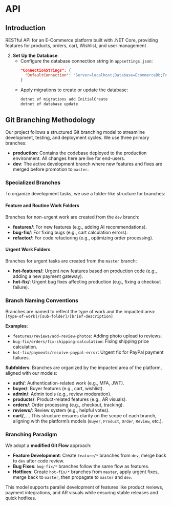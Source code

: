 # API
## Introduction
RESTful API for an E-Commerce platform built with .NET Core, providing features for products, orders, cart, Wishlist, and user management


2. **Set Up the Database**:
   - Configure the database connection string in `appsettings.json`:
     ```json
     "ConnectionStrings": {
       "DefaultConnection": "Server=localhost;Database=EcommerceDb;Trusted_Connection=True;"
     }
     ```
   - Apply migrations to create or update the database:
     ```bash
     dotnet ef migrations add InitialCreate
     dotnet ef database update
     ```

## Git Branching Methodology
Our project follows a structured Git branching model to streamline development, testing, and deployment cycles. We use three primary branches:

- **production**: Contains the codebase deployed to the production environment. All changes here are live for end-users.
- **dev**: The active development branch where new features and fixes are merged before promotion to `master`.

### Specialized Branches
To organize development tasks, we use a folder-like structure for branches:

#### Feature and Routine Work Folders
Branches for non-urgent work are created from the `dev` branch:
- **features/**: For new features (e.g., adding AI recommendations).
- **bug-fix/**: For fixing bugs (e.g., cart calculation errors).
- **refactor/**: For code refactoring (e.g., optimizing order processing).

#### Urgent Work Folders
Branches for urgent tasks are created from the `master` branch:
- **hot-features/**: Urgent new features based on production code (e.g., adding a new payment gateway).
- **hot-fix/**: Urgent bug fixes affecting production (e.g., fixing a checkout failure).

### Branch Naming Conventions
Branches are named to reflect the type of work and the impacted area: `[type-of-work]/[sub-folder]/[brief-description]`

**Examples**:
- `features/reviews/add-review-photos`: Adding photo upload to reviews.
- `bug-fix/orders/fix-shipping-calculation`: Fixing shipping price calculation.
- `hot-fix/payments/resolve-paypal-error`: Urgent fix for PayPal payment failures.

**Subfolders**:
Branches are organized by the impacted area of the platform, aligned with our models:
- **auth/**: Authentication-related work (e.g., MFA, JWT).
- **buyer/**: Buyer features (e.g., cart, wishlist).
- **admin/**: Admin tools (e.g., review moderation).
- **products/**: Product-related features (e.g., AR visuals).
- **orders/**: Order processing (e.g., checkout, tracking).
- **reviews/**: Review system (e.g., helpful votes).
- **cart/**,....
This structure ensures clarity on the scope of each branch, aligning with the platform’s models (`Buyer`, `Product`, `Order`, `Review`, etc.).

### Branching Paradigm
We adopt a **modified Git Flow** approach:
- **Feature Development**: Create `feature/*` branches from `dev`, merge back to `dev` after code review.
- **Bug Fixes**: `bug-fix/*` branches follow the same flow as features.
- **Hotfixes**: Create `hot-fix/*` branches from `master`, apply urgent fixes, merge back to `master`, then propagate to `master` and `dev`.

This model supports parallel development of features like product reviews, payment integrations, and AR visuals while ensuring stable releases and quick hotfixes.

